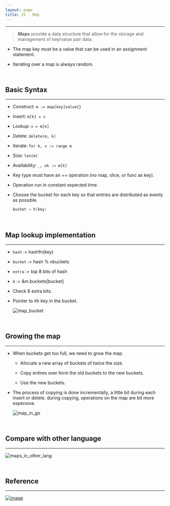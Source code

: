 ```yaml
---
layout: page
title: 23 - Map
---
```

***

<!-- markdownlint-disable MD002 -->
> __Maps__ provide a data structure that allow for the storage and management of key/value pair data.

* The map key must be a value that can be used in an assignment statement.

* Iterating over a map is always random.

&nbsp;

## Basic Syntax

***
  
* Construct: `m := map[key]value{}`

* Insert: `m[k] = v`

* Lookup: `v = m[k]`

* Delete: `delete(m, k)`

* Iterate: `for k, v := range m`

* Size: `len(m)`

* Availability: `_, ok := m[k]`

* Key type must have an == operation (no map, slice, or func as key).

* Operation run in constant expected time.

* Choose the bucket for each key so that entries are distributed as evenly as possible.

    ```go
    bucket = h(key)
    ```

&nbsp;

## Map lookup implementation

***

* `hash` := hashfn(key)

* `bucket` := hash % nbuckets

* `extra` := top 8 bits of hash

* `b` := &m.buckets[bucket]

* Check 8 extra bits.

* Pointer to ith key in the bucket.

    ![map_bucket](https://github.com/g-kutty/go-tour/blob/gh-pages/images/map_bucket.png?raw=true)

&nbsp;

## Growing the map

***

* When buckets get too full, we need to grow the map.

  * Allocate a new array of buckets of twice the size.

  * Copy entires over form the old buckets to the new buckets.

  * Use the new buckets.

* The process of copying is done incrementally, a little bit during each insert or      delete. during copying, operations on the map are bit more expensive.

    ![map_in_go](https://github.com/g-kutty/go-tour/blob/gh-pages/images/map_in_go.png?raw=true)

&nbsp;

## Compare with other language

***

  ![maps_in_other_lang](https://github.com/g-kutty/go-tour/blob/gh-pages/images/maps_in_other_lang.png?raw=true)

&nbsp;

## Reference

***

[![image](https://github.com/g-kutty/go-tour/blob/gh-pages/images/youtube.png?raw=true)](https://www.youtube.com/watch?v=Tl7mi9QmLns&t=1414s_)